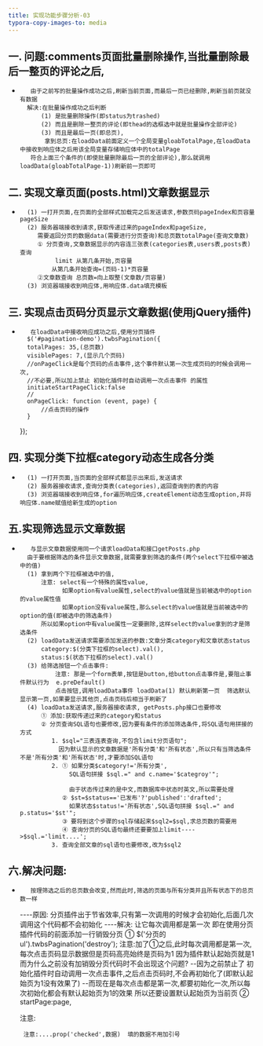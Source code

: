 ```yaml
---
title: 实现功能步骤分析-03
typora-copy-images-to: media
---
```


##    一. 问题:comments页面批量删除操作,当批量删除最后一整页的评论之后,
-        由于之前写的批量操作成功之后,刷新当前页面,而最后一页已经删除,刷新当前页就没有数据
        解决:在批量操作成功之后判断
            (1) 是批量删除操作(即status为trashed)
            (2) 而且是删除一整页的评论(即thead的选框选中就是批量操作全部评论)
            (3) 而且是最后一页(即总页),
             拿到总页:在loadData前面定义一个全局变量gloabTotalPage,在loadData中接收到响应体之后用该全局变量存储响应体中的totalPage
         符合上面三个条件的(即使批量删除最后一页的全部评论),那么就调用loadData(gloabTotalPage-1))刷新前一页即可
    
##    二. 实现文章页面(posts.html)文章数据显示
-       (1) 一打开页面,在页面的全部样式加载完之后发送请求,参数页码pageIndex和页容量pageSize
        (2) 服务器端接收到请求,获取传递过来的pageIndex和pageSize,
           需要返回分页的数据data(需要进行分页查询)和总页数totalPage(查询文章数)
           ① 分页查询,文章数据显示的内容连三张表(categories表,users表,posts表)查询
                limit 从第几条开始,页容量
               从第几条开始查询=(页码-1)*页容量
           ②文章数查询 总页数=向上取整(文章数/页容量)
        (3) 浏览器端接收到响应体,用响应体.data填充模板

##    三. 实现点击页码分页显示文章数据(使用jQuery插件)
-        在loadData中接收响应成功之后,使用分页插件
        $('#pagination-demo').twbsPagination({
        totalPages: 35,(总页数)
        visiblePages: 7,(显示几个页码)
        //onPageClick是每个页码的点击事件,这个事件默认第一次生成页码的时候会调用一次,
        //不必要,所以加上禁止 初始化插件时自动调用一次点击事件 的属性
        initiateStartPageClick:false	
        //
        onPageClick: function (event, page) {
            //点击页码的操作
        }
    });

##    四. 实现分类下拉框category动态生成各分类
-       (1) 一打开页面,当页面的全部样式都显示出来后,发送请求
        (2) 服务器接收请求,查询分类表(categories),返回查询到的表的内容
        (3) 浏览器端接收到响应体,for遍历响应体,createElement动态生成option,并将响应体.name赋值给新生成的option

##    五.实现筛选显示文章数据
-        与显示文章数据使用同一个请求loadData和接口getPosts.php
        由于要根据筛选的条件显示文章数据,就需要拿到筛选的条件(两个select下拉框中被选中的值)
        (1) 拿到两个下拉框被选中的值,
            注意: select有一个特殊的属性value, 
                  如果option有value属性,select的value值就是当前被选中的option的value属性值
                  如果option没有value属性,那么select的value值就是当前被选中的option的值(即被选中的筛选条件)
            所以如果option中有value属性一定要删除,这样select的value拿到的才是筛选条件
        (2) loadData发送请求需要添加发送的参数:文章分类category和文章状态status
            category:$(分类下拉框的select).val(),
            status:$(状态下拉框的select).val()
        (3) 给筛选按钮一个点击事件:
                注意: 那是一个form表单,按钮是button,给button点击事件是,要阻止事件默认行为  e.preDefault()
                点击按钮,调用loadData事件 loadData(1) 默认刷新第一页  筛选默认显示第一页,如果要显示其他页,点击页码后相当于刷新了
        (4) loadData发送请求,服务器接收请求, getPosts.php接口也要修改
            ① 添加:获取传递过来的category和status
            ② 分页查询SQL语句也要修改,因为要有条件的添加筛选条件,将SQL语句用拼接的方式
               1. $sql="三表连表查询,不包含limit分页语句";
                 因为默认显示的文章数据是'所有分类'和'所有状态',所以只有当筛选条件不是'所有分类'和'所有状态'时,才要添加SQL语句
               2. ① 如果分类$category!='所有分类',
                    SQL语句拼接 $sql.=" and c.name='$categroy'";

                    由于状态传过来的是中文,而数据库中状态时英文,所以需要处理
                  ② $st=$status=='已发布'?'published':'drafted';
                    如果状态$status!='所有状态',SQL语句拼接 $sql.=" and p.status='$st'";
                  ③ 要将到这个步骤的sql存储起来$sql2=$sql,求总页数的需要用 
                  ④ 查询分页的SQL语句最终还要要加上limit---->$sql.='limit....';
               3. 查询全部文章的sql语句也要修改,改为$sql2
    
##    六.解决问题:
-        按理筛选之后的总页数会改变,然而此时,筛选的页面与所有分类并且所有状态下的总页数一样
    ----原因: 
          分页插件出于节省效率,只有第一次调用的时候才会初始化,后面几次调用这个代码都不会初始化
    ----解决: 让它每次调用都是第一次
           即在使用分页插件代码的前面添加一行销毁分页
           ① $('分页的ul').twbsPagination('destroy');
            注意:加了①之后,此时每次调用都是第一次,每次点击页码显示数据但是页码高亮始终是页码为1
               因为插件默认起始页就是1
               而为什么之前没有加销毁分页代码时不会出现这个问题?
              --因为之前禁止了 初始化插件时自动调用一次点击事件,之后点击页码时,不会再初始化了(即默认起始页为1没有效果了)
              --而现在是每次点击都是第一次,都要初始化一次,所以每次初始化都会有默认起始页为1的效果
            所以还要设置默认起始页为当前页
            ② startPage:page,
                  
    注意:
         
       注意:....prop('checked',数据)  填的数据不用加引号
      
          

 